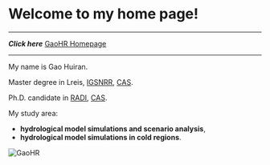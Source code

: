 # Welcome to my home page! #

----------

***Click here*** [GaoHR Homepage](http://gaohr.win "GaoHR Homepage")

----------

My name is Gao Huiran.

Master degree in Lreis, [IGSNRR](http://www.igsnrr.ac.cn/ "IGSNRR"), [CAS](http://www.cas.cn/ "CAS").

Ph.D. candidate in [RADI](http://www.radi.ac.cn/ "RADI"), [CAS](http://www.cas.cn/ "CAS").

My study area:

+ **hydrological model simulations and scenario analysis**,
+ **hydrological model simulations in cold regions**.

![GaoHR](http://i.imgur.com/rQitaST.jpg)

